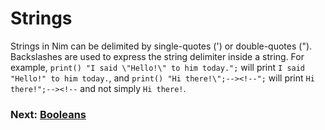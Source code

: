 # Strings

Strings in Nim can be delimited by single-quotes (') or double-quotes ("). Backslashes are used to express the string delimiter inside a string. For example, `print() "I said \"Hello!\" to him today.";` will print `I said "Hello!" to him today.`, and `print() "Hi there!\";--><!--";` will print `Hi there!";--><!--` and not simply `Hi there!`.

### Next: [Booleans](BOOLEANS.MD)
